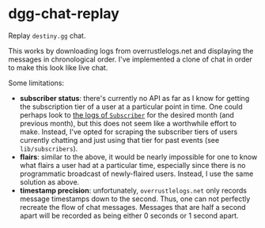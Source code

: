 # dgg-chat-replay

Replay `destiny.gg` chat.

This works by downloading logs from overrustlelogs.net and displaying the
messages in chronological order. I've implemented a clone of chat in order to
make this look like live chat.

Some limitations:

  - **subscriber status**: there's currently no API as far as I know for getting
    the subscription tier of a user at a particular point in time. One could
    perhaps look to [the logs of `Subscriber`][1] for the desired month (and
    previous month), but this does not seem like a worthwhile effort to make.
    Instead, I've opted for scraping the subscriber tiers of users currently
    chatting and just using that tier for past events (see `lib/subscribers`).
  - **flairs**: similar to the above, it would be nearly impossible for one to
    know what flairs a user had at a particular time, especially since there is
    no programmatic broadcast of newly-flaired users. Instead, I use the same
    solution as above.
  - **timestamp precision**: unfortunately, `overrustlelogs.net` only records
    message timestamps down to the second. Thus, one can not perfectly recreate
    the flow of chat messages. Messages that are half a second apart will be
    recorded as being either 0 seconds or 1 second apart.


   [1]: http://dgg.overrustlelogs.net/Destinygg%20chatlog/current/Subscriber.txt
